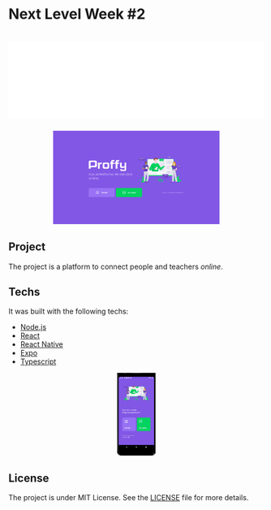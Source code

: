 # Next Level Week #2

<h1 align='center'>
  <img alt="Proffy" title="Proffy" src=".images/logo.svg" />
</h1>

<p align="center">
<img alt="desktop app" src=".images/ss_web.png"
width="65%">
</p>

## Project

The project is a platform to connect people and teachers *online*.

## Techs

It was built with the following techs:

- [Node.js](https://nodejs.org/en/)
- [React](https://reactjs.org)
- [React Native](https://facebook.github.io/react-native/)
- [Expo](https://expo.io/)
- [Typescript](https://www.typescriptlang.org/)

<p align="center">
<img alt="mobile app" src=".images/mobile_demo.gif" width=15%>
</p>

## License

The project is under MIT License. See the 
[LICENSE](LICENSE.md) file for more details.
